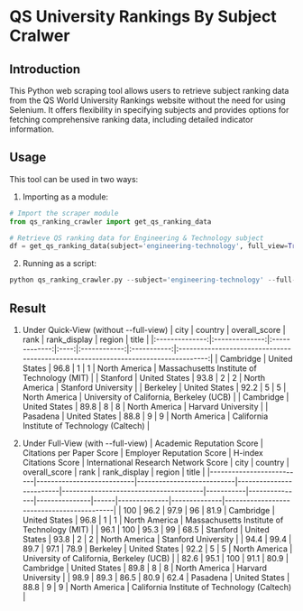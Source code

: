 # QS University Rankings By Subject Cralwer

## Introduction
This Python web scraping tool allows users to retrieve subject ranking data from the QS World University Rankings website without the need for using Selenium. It offers flexibility in specifying subjects and provides options for fetching comprehensive ranking data, including detailed indicator information.


## Usage
This tool can be used in two ways:

1. Importing as a module:

```python
# Import the scraper module
from qs_ranking_crawler import get_qs_ranking_data

# Retrieve QS ranking data for Engineering & Technology subject
df = get_qs_ranking_data(subject='engineering-technology', full_view=True)
```

2. Running as a script:
```python
python qs_ranking_crawler.py --subject='engineering-technology' --full-view      
```

## Result
1. Under Quick-View (without --full-view)
|      city      |     country    | overall_score | rank | rank_display |   region    |                                        title                                       |
|:--------------:|:--------------:|:-------------:|:----:|:------------:|:-----------:|:----------------------------------------------------------------------------------:|
|   Cambridge    | United States  |      96.8     |  1   |      1       | North America |                               Massachusetts Institute of Technology (MIT)                                |
|    Stanford    | United States  |      93.8     |  2   |      2       | North America |                                        Stanford University                                        |
|    Berkeley    | United States  |      92.2     |  5   |      5       | North America |                          University of California, Berkeley (UCB)                          |
|   Cambridge    | United States  |      89.8     |  8   |      8       | North America |                                            Harvard University                                            |
|   Pasadena     | United States  |      88.8     |  9   |      9       | North America |                            California Institute of Technology (Caltech)                           |
 
2. Under Full-View (with --full-view)
| Academic Reputation Score | Citations per Paper Score | Employer Reputation Score | H-index Citations Score | International Research Network Score | city      | country       | overall_score | rank | rank_display | region       | title                                     |
|--------------------------|---------------------------|---------------------------|-------------------------|---------------------------------------|-----------|---------------|---------------|------|--------------|--------------|-------------------------------------------|
| 100                      | 96.2                      | 97.9                      | 96                      | 81.9                                  | Cambridge | United States | 96.8          | 1    | 1            | North America | Massachusetts Institute of Technology (MIT) |
| 96.1                     | 100                       | 95.3                      | 99                      | 68.5                                  | Stanford  | United States | 93.8          | 2    | 2            | North America | Stanford University                        |
| 94.4                     | 99.4                      | 89.7                      | 97.1                    | 78.9                                  | Berkeley  | United States | 92.2          | 5    | 5            | North America | University of California, Berkeley (UCB)   |
| 82.6                     | 95.1                      | 100                       | 91.1                    | 80.9                                  | Cambridge | United States | 89.8          | 8    | 8            | North America | Harvard University                         |
| 98.9                     | 89.3                      | 86.5                      | 80.9                    | 62.4                                  | Pasadena  | United States | 88.8          | 9    | 9            | North America | California Institute of Technology (Caltech) |


